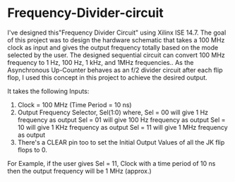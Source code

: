 # Frequency-Divider-circuit
I've designed this"Frequency Divider Circuit" using Xilinx ISE 14.7. The goal of this project was to design the hardware schematic that takes a 100 MHz clock as input and gives the output frequency totally based on the mode selected by the user.  The designed sequential circuit can convert 100 MHz frequency to 1 Hz, 100 Hz, 1 kHz, and 1MHz frequencies..
As the Asynchronous Up-Counter behaves as an f/2 divider circuit after each flip flop, I used this concept in this project to achieve the desired output.

It takes the following Inputs:

1. Clock = 100 MHz (Time Period = 10 ns)
2. Output Frequency Selector, Sel(1:0) where,
Sel = 00 will give 1 Hz frequency as output
Sel = 01 will give 100 Hz frequency as output
Sel = 10 will give 1 KHz frequency as output
Sel = 11 will give 1 MHz frequency as output
3. There's a CLEAR pin too to set the Initial Output Values of all the JK flip flops to 0.

For Example, if the user gives Sel = 11, Clock with a time period of 10 ns then the output frequency will be 1 MHz (approx.)
